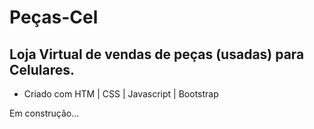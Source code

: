 # Peças-Cel

## Loja Virtual de vendas de peças (usadas) para Celulares.

* Criado com HTM | CSS | Javascript | Bootstrap

Em construção...
